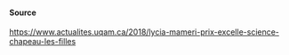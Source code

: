 #### Source
https://www.actualites.uqam.ca/2018/lycia-mameri-prix-excelle-science-chapeau-les-filles
